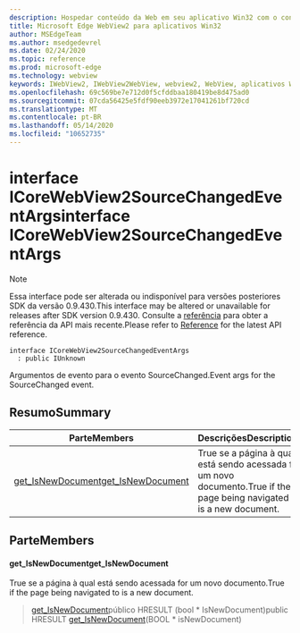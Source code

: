 ```yaml
---
description: Hospedar conteúdo da Web em seu aplicativo Win32 com o controle WebView2 do Microsoft Edge
title: Microsoft Edge WebView2 para aplicativos Win32
author: MSEdgeTeam
ms.author: msedgedevrel
ms.date: 02/24/2020
ms.topic: reference
ms.prod: microsoft-edge
ms.technology: webview
keywords: IWebView2, IWebView2WebView, webview2, WebView, aplicativos Win32, Win32, Edge, ICoreWebView2, ICoreWebView2Host, controle do navegador, HTML Edge
ms.openlocfilehash: 69c569be7e712d0f5cfddbaa180419be8d475ad0
ms.sourcegitcommit: 07cda56425e5fdf90eeb3972e17041261bf720cd
ms.translationtype: MT
ms.contentlocale: pt-BR
ms.lasthandoff: 05/14/2020
ms.locfileid: "10652735"
---
```

# <span data-ttu-id="d9ca8-104">interface ICoreWebView2SourceChangedEventArgs</span><span class="sxs-lookup"><span data-stu-id="d9ca8-104">interface ICoreWebView2SourceChangedEventArgs</span></span> 

> [!NOTE]
> <span data-ttu-id="d9ca8-105">Essa interface pode ser alterada ou indisponível para versões posteriores SDK da versão 0.9.430.</span><span class="sxs-lookup"><span data-stu-id="d9ca8-105">This interface may be altered or unavailable for releases after SDK version 0.9.430.</span></span> <span data-ttu-id="d9ca8-106">Consulte a [referência](../../../webview2-api-reference.md) para obter a referência da API mais recente.</span><span class="sxs-lookup"><span data-stu-id="d9ca8-106">Please refer to [Reference](../../../webview2-api-reference.md) for the latest API reference.</span></span>

```
interface ICoreWebView2SourceChangedEventArgs
  : public IUnknown
```

<span data-ttu-id="d9ca8-107">Argumentos de evento para o evento SourceChanged.</span><span class="sxs-lookup"><span data-stu-id="d9ca8-107">Event args for the SourceChanged event.</span></span>

## <span data-ttu-id="d9ca8-108">Resumo</span><span class="sxs-lookup"><span data-stu-id="d9ca8-108">Summary</span></span>

 <span data-ttu-id="d9ca8-109">Parte</span><span class="sxs-lookup"><span data-stu-id="d9ca8-109">Members</span></span>                        | <span data-ttu-id="d9ca8-110">Descrições</span><span class="sxs-lookup"><span data-stu-id="d9ca8-110">Descriptions</span></span>
--------------------------------|---------------------------------------------
[<span data-ttu-id="d9ca8-111">get_IsNewDocument</span><span class="sxs-lookup"><span data-stu-id="d9ca8-111">get_IsNewDocument</span></span>](#get_isnewdocument) | <span data-ttu-id="d9ca8-112">True se a página à qual está sendo acessada for um novo documento.</span><span class="sxs-lookup"><span data-stu-id="d9ca8-112">True if the page being navigated to is a new document.</span></span>

## <span data-ttu-id="d9ca8-113">Parte</span><span class="sxs-lookup"><span data-stu-id="d9ca8-113">Members</span></span>

#### <span data-ttu-id="d9ca8-114">get_IsNewDocument</span><span class="sxs-lookup"><span data-stu-id="d9ca8-114">get_IsNewDocument</span></span> 

<span data-ttu-id="d9ca8-115">True se a página à qual está sendo acessada for um novo documento.</span><span class="sxs-lookup"><span data-stu-id="d9ca8-115">True if the page being navigated to is a new document.</span></span>

> <span data-ttu-id="d9ca8-116">[get_IsNewDocument](#get_isnewdocument)público HRESULT (bool \* IsNewDocument)</span><span class="sxs-lookup"><span data-stu-id="d9ca8-116">public HRESULT [get_IsNewDocument](#get_isnewdocument)(BOOL \* isNewDocument)</span></span>

